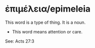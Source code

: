 # ἐπιμέλεια/epimeleia 
This word is a type of thing. It is a noun. 

* This word means attention or care.

See: Acts 27:3
